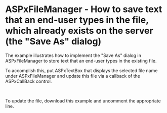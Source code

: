 # ASPxFileManager - How to save text that an end-user types in the file, which already exists on the server (the "Save As" dialog) 


<p>The example illustrates how to implement the "Save As" dialog  in ASPxFileManager to store text that an end-user types in the existing file. </p><p>To accomplish this, put ASPxTextBox that displays the selected file name under ASPxFileManager  and update this file via a callback of the ASPxCallBack control.</p><br />
<p>To update the file, download this example and uncomment the appropriate line.</p><p></p>

<br/>


